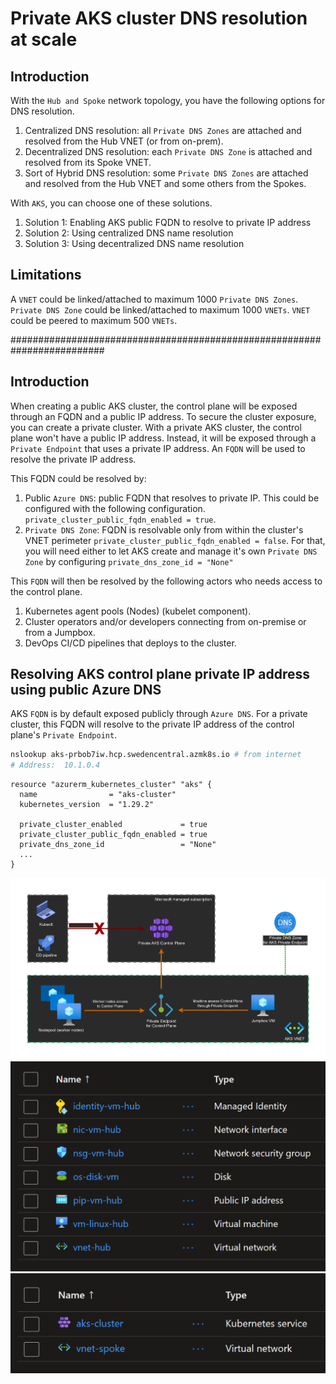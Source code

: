# Private AKS cluster DNS resolution at scale

## Introduction

With the `Hub and Spoke` network topology, you have the following options for DNS resolution.
1) Centralized DNS resolution: all `Private DNS Zones` are attached and resolved from the Hub VNET (or from on-prem).
2) Decentralized DNS resolution: each `Private DNS Zone` is attached and resolved from its Spoke VNET.
3) Sort of Hybrid DNS resolution: some `Private DNS Zones` are attached and resolved from the Hub VNET and some others from the Spokes.

With `AKS`, you can choose one of these solutions.
1) Solution 1: Enabling AKS public FQDN to resolve to private IP address
2) Solution 2: Using centralized DNS name resolution
3) Solution 3: Using decentralized DNS name resolution




## Limitations
A `VNET` could be linked/attached to maximum 1000 `Private DNS Zones`.
`Private DNS Zone` could be linked/attached to maximum 1000 `VNETs`.
`VNET` could be peered to maximum 500 `VNETs`.
 





















#########################################################################

## Introduction

When creating a public AKS cluster, the control plane will be exposed through an FQDN and a public IP address. 
To secure the cluster exposure, you can create a private cluster.
With a private AKS cluster, the control plane won't have a public IP address. 
Instead, it will be exposed through a `Private Endpoint` that uses a private IP address. 
An `FQDN` will be used to resolve the private IP address. 

This FQDN could be resolved by:
1) Public `Azure DNS`: public FQDN that resolves to private IP.
This could be configured with the following configuration.
`private_cluster_public_fqdn_enabled = true`.
2) `Private DNS Zone`: FQDN is resolvable only from within the cluster's VNET perimeter `private_cluster_public_fqdn_enabled = false`. For that, you will need either to let AKS create and manage it's own `Private DNS Zone` by configuring `private_dns_zone_id = "None"`

This `FQDN` will then be resolved by the following actors who needs access to the control plane.
1) Kubernetes agent pools (Nodes) (kubelet component).
2) Cluster operators and/or developers connecting from on-premise or from a Jumpbox.
3) DevOps CI/CD pipelines that deploys to the cluster.

## Resolving AKS control plane private IP address using public Azure DNS

AKS `FQDN` is by default exposed publicly through `Azure DNS`.
For a private cluster, this FQDN will resolve to the private IP address of the control plane's `Private Endpoint`.

```sh
nslookup aks-prbob7iw.hcp.swedencentral.azmk8s.io # from internet
# Address:  10.1.0.4
```

```hcl
resource "azurerm_kubernetes_cluster" "aks" {
  name                = "aks-cluster"
  kubernetes_version  = "1.29.2"

  private_cluster_enabled             = true
  private_cluster_public_fqdn_enabled = true
  private_dns_zone_id                 = "None"
  ...
}
```

![](images/private-aks-cluster.png)
![](images/resources-hub.png)
![](images/resources-spoke.png)